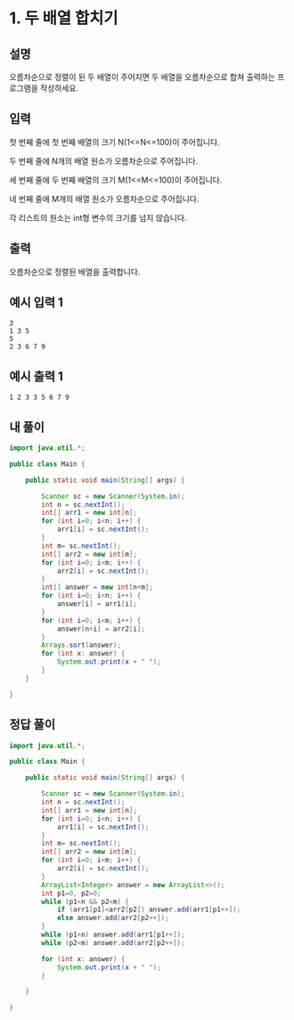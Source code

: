 # 1. 두 배열 합치기

## 설명

오름차순으로 정렬이 된 두 배열이 주어지면 두 배열을 오름차순으로 합쳐 출력하는 프로그램을 작성하세요.

## 입력

첫 번째 줄에 첫 번째 배열의 크기 N(1<=N<=100)이 주어집니다.

두 번째 줄에 N개의 배열 원소가 오름차순으로 주어집니다.

세 번째 줄에 두 번째 배열의 크기 M(1<=M<=100)이 주어집니다.

네 번째 줄에 M개의 배열 원소가 오름차순으로 주어집니다.

각 리스트의 원소는 int형 변수의 크기를 넘지 않습니다.

## 출력

오름차순으로 정렬된 배열을 출력합니다.

## 예시 입력 1

```
3
1 3 5
5
2 3 6 7 9
```

## 예시 출력 1

```
1 2 3 3 5 6 7 9
```

## 내 풀이

```java
import java.util.*;

public class Main {

    public static void main(String[] args) {

        Scanner sc = new Scanner(System.in);
        int n = sc.nextInt();
        int[] arr1 = new int[n];
        for (int i=0; i<n; i++) {
            arr1[i] = sc.nextInt();
        }
        int m= sc.nextInt();
        int[] arr2 = new int[m];
        for (int i=0; i<m; i++) {
            arr2[i] = sc.nextInt();
        }
        int[] answer = new int[n+m];
        for (int i=0; i<n; i++) {
            answer[i] = arr1[i];
        }
        for (int i=0; i<m; i++) {
            answer[n+i] = arr2[i];
        }
        Arrays.sort(answer);
        for (int x: answer) {
            System.out.print(x + " ");
        }
    }

}
```

## 정답 풀이

```java
import java.util.*;

public class Main {

    public static void main(String[] args) {

        Scanner sc = new Scanner(System.in);
        int n = sc.nextInt();
        int[] arr1 = new int[n];
        for (int i=0; i<n; i++) {
            arr1[i] = sc.nextInt();
        }
        int m= sc.nextInt();
        int[] arr2 = new int[m];
        for (int i=0; i<m; i++) {
            arr2[i] = sc.nextInt();
        }
        ArrayList<Integer> answer = new ArrayList<>();
        int p1=0, p2=0;
        while (p1<n && p2<m) {
            if (arr1[p1]<arr2[p2]) answer.add(arr1[p1++]);
            else answer.add(arr2[p2++]);
        }
        while (p1<n) answer.add(arr1[p1++]);
        while (p2<m) answer.add(arr2[p2++]);

        for (int x: answer) {
            System.out.print(x + " ");
        }

    }

}
```